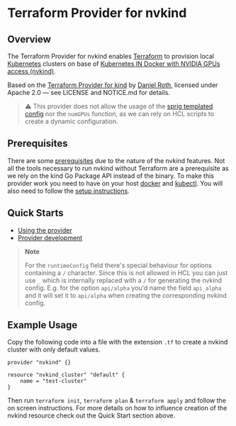 # Terraform Provider for nvkind


## Overview

The Terraform Provider for nvkind enables [Terraform](https://www.terraform.io) to provision local [Kubernetes](https://kubernetes.io) clusters on base of [Kubernetes IN Docker with NVIDIA GPUs access (nvkind)](https://github.com/NVIDIA/nvkind).

Based on the [Terraform Provider for kind](https://github.com/tehcyx/terraform-provider-kind) by [Daniel Roth](https://github.com/tehcyx), licensed under Apache 2.0 — see LICENSE and NOTICE.md for details.

> :warning: This provider does not allow the usage of the [sprig templated config](https://github.com/NVIDIA/nvkind?tab=readme-ov-file#describing-your-clusters) nor the `numGPUs` function, as we can rely on HCL scripts to create a dynamic configuration.

## Prerequisites

There are some [prerequisites](https://github.com/NVIDIA/nvkind/tree/b52126989300fb22e728f741943b1d43d5cf1e4f?tab=readme-ov-file#prerequisites) due to the nature of the nvkind features. Not all the tools necessary to run nvkind without Terraform are a prerequisite as we rely on the kind Go Package API instead of the binary. To make this provider work you need to have on your host [docker](https://docs.docker.com/get-docker/) and [kubectl](https://kubernetes.io/docs/tasks/tools/). You will also need to follow the [setup instructions](https://github.com/NVIDIA/nvkind/tree/b52126989300fb22e728f741943b1d43d5cf1e4f?tab=readme-ov-file#setup).

## Quick Starts
- [Using the provider](./docs/USAGE.md)
- [Provider development](./docs/DEVELOPMENT.md)

> **Note**
> 
> For the `runtimeConfig` field there's special behaviour for options containing a `/` character. Since this is not allowed in HCL you can just use `_` which is internally replaced with a `/` for generating the nvkind config. E.g. for the option `api/alpha` you'd name the field `api_alpha` and it will set it to `api/alpha` when creating the corresponding nvkind config.

## Example Usage

Copy the following code into a file with the extension `.tf` to create a nvkind cluster with only default values.
```hcl
provider "nvkind" {}

resource "nvkind_cluster" "default" {
    name = "test-cluster"
}
```

Then run `terraform init`, `terraform plan` & `terraform apply` and follow the on screen instructions. For more details on how to influence creation of the nvkind resource check out the Quick Start section above.

